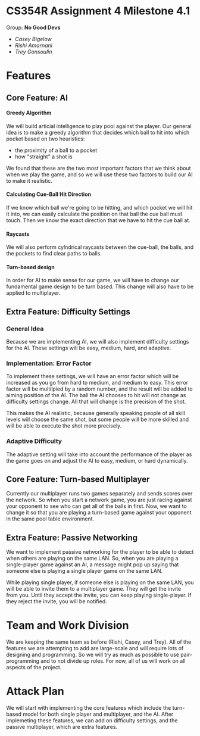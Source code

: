 # CS354R Assignment 4 Milestone 4.1
Group: **No Good Devs**

- *Casey Bigelow*
- *Rishi Amarnani*
- *Trey Gonsoulin*

# Features

## Core Feature: AI

#### Greedy Algorithm
We will build articial intelligence to play pool against the player.
Our general idea is to make a greedy algorithm that decides
which ball to hit into which pocket based on two heuristics:
- the proximity of a ball to a pocket
- how "straight" a shot is

We found that these are the two most important factors that we think about when we
play the game, and so we will use these two factors to build our AI to make it realistic.

#### Calculating Cue-Ball Hit Direction
If we know which ball we're going to be hitting, and which pocket we will hit it into, we
can easily calculate the position on that ball the cue ball must touch. Then we know the
exact direction that we have to hit the cue ball at. 

#### Raycasts
We will also perform cylndrical raycasts between the cue-ball, the balls, and the pockets
to find clear paths to balls.

#### Turn-based design
In order for AI to make sense for our game, we will have to change our fundamental game
design to be turn based. This change will also have to be applied to multiplayer.

## Extra Feature: Difficulty Settings

### General Idea
Because we are implementing AI, we will also implement difficulty settings for the AI.
These settings will be easy, medium, hard, and adaptive. 

### Implementation: Error Factor
To implement these settings, we will have an error factor which will be increased as you
go from hard to medium, and medium to easy. This error factor will be multilpied by a 
random number, and the result will be added to aiming position of the AI. The ball the AI
chooses to hit will not change as difficulty settings change. All that will change is the
precision of the shot. 

This makes the AI realistic, because generally speaking people of all skill levels will
choose the same shot, but some people will be more skilled and will be able to execute
the shot more precisely. 

### Adaptive Difficulty
The adaptive setting will take into account the performance of the player as the game goes
on and adjust the AI to easy, medium, or hard dynamically.

## Core Feature: Turn-based Multiplayer
Currently our multiplayer runs two games separately and sends scores over the network. So
when you start a network game, you are just racing against your opponent to see who can
get all of the balls in first. Now, we want to change it so that you are playing a turn-based
game against your opponent in the same pool table environment.

## Extra Feature: Passive Networking
We want to implement passive networking for the player to be able to detect when others are playing
on the same LAN. So, when you are playing a single-player game against an AI, a message might pop up
saying that someone else is playing a single player game on the same LAN. 

While playing single player, if someone else is playing on the same LAN, you will be able to invite them
to a multiplayer game. They will get the invite from you. Until they accept the invite, you can keep
playing single-player. If they reject the invite, you will be notified.

# Team and Work Division
We are keeping the same team as before (Rishi, Casey, and Trey). All of the features we are attempting to
add are large-scale and will require lots of designing and programming. So we will try as much as possible
to use pair-programming and to not divide up roles. For now, all of us will work on all aspects of the project.

# Attack Plan
We will start with implementing the core features which include the turn-based model for both single player and multiplayer, and
the AI. After implemeting these features, we can add on difficulty settings, and the passive multiplayer, which are extra features. 
